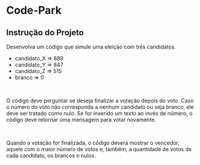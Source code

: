 # Code-Park

## Instrução do Projeto

Desenvolva um código que simule uma eleição com três candidatos.

- candidato_X => 889
- candidato_Y => 847
- candidato_Z => 515
- branco => 0

<br>

O código deve perguntar se deseja finalizar a votação depois do voto. Caso o número do voto não corresponda a nenhum candidato ou seja branco, ele deve ser tratado como nulo. Se for inserido um texto ao invés de número, o código deve retornar uma mensagem para votar novamente.

<br>

Quando a votação for finalizada, o código deverá mostrar o vencedor, aquele com o maior número de votos e, também, a quantidade de votos de cada candidato, os brancos e nulos.
